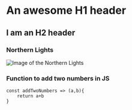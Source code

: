 # An awesome H1 header

## I am an H2 header

### Northern Lights
![Image of the Northern Lights](https://images.unsplash.com/photo-1483347756197-71ef80e95f73?q=80&w=1740&auto=format&fit=crop&ixlib=rb-4.0.3&ixid=M3wxMjA3fDB8MHxwaG90by1wYWdlfHx8fGVufDB8fHx8fA%3D%3D)

### Function to add two numbers in JS
```
const addTwoNumbers => (a,b){
    return a+b
}
```
